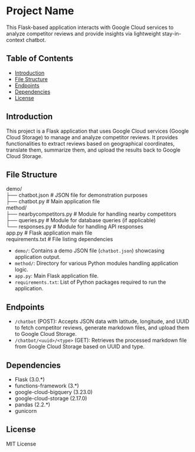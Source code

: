 # Project Name

This Flask-based application interacts with Google Cloud services to analyze competitor reviews and provide insights via lightweight stay-in-context chatbot.

## Table of Contents

- [Introduction](#introduction)
- [File Structure](#file-structure)
- [Endpoints](#endpoints)
- [Dependencies](#dependencies)
- [License](#license)

## Introduction

This project is a Flask application that uses Google Cloud services (Google Cloud Storage) to manage and analyze competitor reviews. It provides functionalities to extract reviews based on geographical coordinates, translate them, summarize them, and upload the results back to Google Cloud Storage.

## File Structure

demo/ <br>
├── chatbot.json # JSON file for demonstration purposes <br>
├── chatbot.py # Main application file <br>
method/ <br>
├── nearbycompetitors.py # Module for handling nearby competitors <br>
├── queries.py # Module for database queries (if applicable) <br>
└── responses.py # Module for handling API responses <br>
app.py # Flask application main file <br>
requirements.txt # File listing dependencies <br>

- `demo/`: Contains a demo JSON file (`chatbot.json`) showcasing application output.
- `method/`: Directory for various Python modules handling application logic.
- `app.py`: Main Flask application file.
- `requirements.txt`: List of Python packages required to run the application.

## Endpoints

- `/chatbot` (POST): Accepts JSON data with latitude, longitude, and UUID to fetch competitor reviews, generate markdown files, and upload them to Google Cloud Storage.
- `/chatbot/<uuid>/<type>` (GET): Retrieves the processed markdown file from Google Cloud Storage based on UUID and type.

## Dependencies

- Flask (3.0.\*)
- functions-framework (3.\*)
- google-cloud-bigquery (3.23.0)
- google-cloud-storage (2.17.0)
- pandas (2.2.\*)
- gunicorn

## License

MIT License
